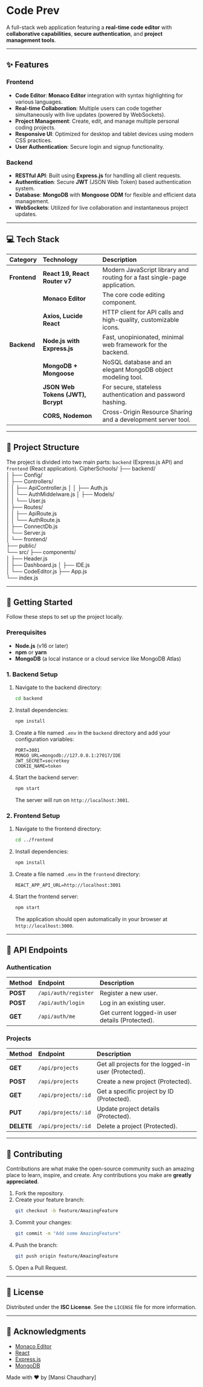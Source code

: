 # Code Prev
A full-stack web application featuring a **real-time code editor** with **collaborative capabilities**, **secure authentication**, and **project management tools**.

---

## ✨ Features

### Frontend

* **Code Editor**: **Monaco Editor** integration with syntax highlighting for various languages.
* **Real-time Collaboration**: Multiple users can code together simultaneously with live updates (powered by WebSockets).
* **Project Management**: Create, edit, and manage multiple personal coding projects.
* **Responsive UI**: Optimized for desktop and tablet devices using modern CSS practices.
* **User Authentication**: Secure login and signup functionality.

### Backend

* **RESTful API**: Built using **Express.js** for handling all client requests.
* **Authentication**: Secure **JWT** (JSON Web Token) based authentication system.
* **Database**: **MongoDB** with **Mongoose ODM** for flexible and efficient data management.
* **WebSockets**: Utilized for live collaboration and instantaneous project updates.

---

## 💻 Tech Stack

| Category | Technology | Description |
| :--- | :--- | :--- |
| **Frontend** | **React 19, React Router v7** | Modern JavaScript library and routing for a fast single-page application. |
| | **Monaco Editor** | The core code editing component. |
| | **Axios, Lucide React** | HTTP client for API calls and high-quality, customizable icons. |
| **Backend** | **Node.js with Express.js** | Fast, unopinionated, minimal web framework for the backend. |
| | **MongoDB + Mongoose** | NoSQL database and an elegant MongoDB object modeling tool. |
| | **JSON Web Tokens (JWT), Bcrypt** | For secure, stateless authentication and password hashing. |
| | **CORS, Nodemon** | Cross-Origin Resource Sharing and a development server tool. |

---

## 📂 Project Structure

The project is divided into two main parts: `backend` (Express.js API) and `frontend` (React application).
CipherSchools/
├── backend/                 
│   ├── Config/              
│   ├── Controllers/         
│   │   ├── ApiController.js 
│   │   ├── Auth.js          
│   │   └── AuthMiddelware.js 
│   ├── Models/              
│   │   └── User.js          
│   ├── Routes/              
│   │   ├── ApiRoute.js      
│   │   └── AuthRoute.js     
│   ├── ConnectDb.js         
│   └── Server.js            
│
└── frontend/                
    ├── public/              
    └── src/
        ├── components/      
        │   ├── Header.js    
        │   ├── Dashboard.js 
        │   ├── IDE.js       
        │   └── CodeEditor.js 
        ├── App.js           
        └── index.js         


---

## 🚀 Getting Started

Follow these steps to set up the project locally.

### Prerequisites

* **Node.js** (v16 or later)
* **npm** or **yarn**
* **MongoDB** (a local instance or a cloud service like MongoDB Atlas)

### 1. Backend Setup

1.  Navigate to the backend directory:
    ```bash
    cd backend
    ```
2.  Install dependencies:
    ```bash
    npm install
    ```
3.  Create a file named `.env` in the `backend` directory and add your configuration variables:
    ```env
    PORT=3001
    MONGO_URL=mongodb://127.0.0.1:27017/IDE
    JWT_SECRET=secretkey
    COOKIE_NAME=token
    ```
4.  Start the backend server:
    ```bash
    npm start
    ```
    The server will run on `http://localhost:3001`.

### 2. Frontend Setup

1.  Navigate to the frontend directory:
    ```bash
    cd ../frontend
    ```
2.  Install dependencies:
    ```bash
    npm install
    ```
3.  Create a file named `.env` in the `frontend` directory:
    ```env
    REACT_APP_API_URL=http://localhost:3001
    ```
4.  Start the frontend server:
    ```bash
    npm start
    ```
    The application should open automatically in your browser at `http://localhost:3000`.

---

## 🔗 API Endpoints

### Authentication

| Method | Endpoint | Description |
| :--- | :--- | :--- |
| **POST** | `/api/auth/register` | Register a new user. |
| **POST** | `/api/auth/login` | Log in an existing user. |
| **GET** | `/api/auth/me` | Get current logged-in user details (Protected). |

### Projects

| Method | Endpoint | Description |
| :--- | :--- | :--- |
| **GET** | `/api/projects` | Get all projects for the logged-in user (Protected). |
| **POST** | `/api/projects` | Create a new project (Protected). |
| **GET** | `/api/projects/:id` | Get a specific project by ID (Protected). |
| **PUT** | `/api/projects/:id` | Update project details (Protected). |
| **DELETE**| `/api/projects/:id` | Delete a project (Protected). |

---

## 🤝 Contributing

Contributions are what make the open-source community such an amazing place to learn, inspire, and create. Any contributions you make are **greatly appreciated**.

1.  Fork the repository.
2.  Create your feature branch:
    ```bash
    git checkout -b feature/AmazingFeature
    ```
3.  Commit your changes:
    ```bash
    git commit -m "Add some AmazingFeature"
    ```
4.  Push the branch:
    ```bash
    git push origin feature/AmazingFeature
    ```
5.  Open a Pull Request.

---

## 📄 License

Distributed under the **ISC License**. See the `LICENSE` file for more information.

---

## 🎉 Acknowledgments

* [Monaco Editor](https://microsoft.github.io/monaco-editor/)
* [React](https://reactjs.org/)
* [Express.js](https://expressjs.com/)
* [MongoDB](https://www.mongodb.com/)

Made with ❤️ by [Mansi Chaudhary]
